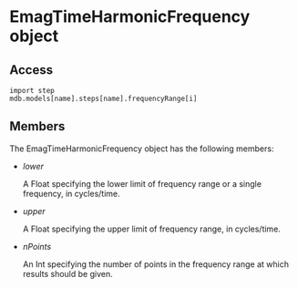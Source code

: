 # EmagTimeHarmonicFrequency object

## Access

```
import step
mdb.models[name].steps[name].frequencyRange[i]
```

## Members

The EmagTimeHarmonicFrequency object has the following members:

- *lower*

  A Float specifying the lower limit of frequency range or a single frequency, in cycles/time.

- *upper*

  A Float specifying the upper limit of frequency range, in cycles/time.

- *nPoints*

  An Int specifying the number of points in the frequency range at which results should be given.
